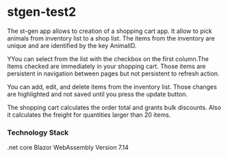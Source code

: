# stgen-test2

The st-gen app allows to creation of a shopping cart app. It allow to pick animals from inventory list to a shop list. The items from the inventory are unique and are identified by the key AnimalID.</p>
<p>YYou can select from the list with the checkbox on the first column.The Items checked are immediately in your shopping cart. Those items are persistent in navigation between pages but not persistent to refresh action.</p>
<p>You can add, edit, and delete items from the inventory list. Those changes are highlighted and not saved until you press the update button.</p>

<p>The shopping cart calculates the order total and grants bulk discounts. Also it calculates the freight for quantities larger than 20 items.</p>
<h3>Technology Stack</h3>
<p>.net core Blazor WebAssembly Version 7.14</p>
